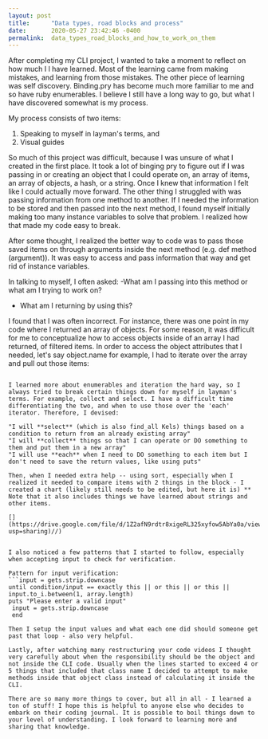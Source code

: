 ```yaml
---
layout: post
title:      "Data types, road blocks and process"
date:       2020-05-27 23:42:46 -0400
permalink:  data_types_road_blocks_and_how_to_work_on_them
---
```



After completing my CLI project, I wanted to take a  moment to reflect on how much I l have learned. Most of the learning came from making mistakes, and learning from those mistakes.  The other piece of learning was self discovery.  Binding.pry has become much more familiar to me and so have ruby enumerables. I believe I still have a long way to go, but what I have discovered somewhat is my process.

My process consists of two items: 
1. Speaking to myself in layman's terms, and 
2. Visual guides

So much of this project was difficult, because I was unsure of what I created in the first place. It took a lot of binging pry to figure out if I was passing in or creating an object that I could operate on, an array of items, an array of objects, a hash, or a string. Once I knew that information I felt like I could actually move forward. The other thing I struggled with was passing information from one method to another. If I needed the information to be stored and then passed into the next method, I found myself initially making too many instance variables to solve that problem. I realized how that made my code easy to break. 

After some thought, I realized the better way to code was to pass those saved items on through arguments inside the next method (e.g. def method (argument)). It was easy to access and pass information that way and get rid of instance variables. 

In talking to myself, I often asked:
-What am I passing into this method or what am I trying to work on?
- What am I returning by using this?

I found that I was often incorrect. For instance, there was one point in my code where I returned an array of objects. For some reason, it was difficult for me to conceptualize how to access objects inside of an array I had returned, of filtered items.  In order to access the object attributes that I needed, let's say object.name for example, I had to iterate over the array and pull out those items:

```Array.each { |object| puts object.name}

I learned more about enumerables and iteration the hard way, so I always tried to break certain things down for myself in layman's terms. For example, collect and select. I have a difficult time differentiating the two, and when to use those over the 'each' iterator. Therefore, I devised:

"I will **select** (which is also find_all Kels) things based on a condition to return from an already existing array"
"I will **collect** things so that I can operate or DO something to them and put them in a new array"
"I will use **each** when I need to DO something to each item but I don't need to save the return values, like using puts"

Then, when I needed extra help -- using sort, especially when I realized it needed to compare items with 2 things in the block - I created a chart (likely still needs to be edited, but here it is) ** Note that it also includes things we have learned about strings and other items.

[](https://drive.google.com/file/d/1Z2afN9rdtr8xigeRL325xyfow5AbYa0a/view?usp=sharing)//)


I also noticed a few patterns that I started to follow, especially when accepting input to check for verification. 

Pattern for input verification:
```input = gets.strip.downcase
until condition/input == exactly this || or this || or this || input.to_i.between(1, array.length)
puts "Please enter a valid input"
 input = gets.strip.downcase
 end

Then I setup the input values and what each one did should someone get past that loop - also very helpful. 

Lastly, after watching many restructuring your code videos I thought very carefully about when the responsibility should be the object and not inside the CLI code. Usually when the lines started to exceed 4 or 5 things that included that class name I decided to attempt to make methods inside that object class instead of calculating it inside the CLI. 

There are so many more things to cover, but all in all - I learned a ton of stuff! I hope this is helpful to anyone else who decides to embark on their coding journal. It is possible to boil things down to your level of understanding. I look forward to learning more and sharing that knowledge. 

